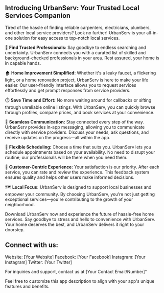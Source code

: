 ## **Introducing UrbanServ: Your Trusted Local Services Companion**

Tired of the hassle of finding reliable carpenters, electricians, plumbers, and other local service providers? Look no further! UrbanServ is your all-in-one solution for easy access to top-notch local services.

🔧 **Find Trusted Professionals:** Say goodbye to endless searching and uncertainty. UrbanServ connects you with a curated list of skilled and background-checked professionals in your area. Rest assured, your home is in capable hands.

🏠 **Home Improvement Simplified:** Whether it's a leaky faucet, a flickering light, or a home renovation project, UrbanServ is here to make your life easier. Our user-friendly interface allows you to request services effortlessly and get prompt responses from service providers.

⏱️ **Save Time and Effort:** No more waiting around for callbacks or sifting through unreliable online listings. With UrbanServ, you can quickly browse through profiles, compare prices, and book services at your convenience.

💬 **Seamless Communication:** Stay connected every step of the way. UrbanServ provides in-app messaging, allowing you to communicate directly with service providers. Discuss your needs, ask questions, and receive updates on the progress—all within the app.

📅 **Flexible Scheduling:** Choose a time that suits you. UrbanServ lets you schedule appointments based on your availability. No need to disrupt your routine; our professionals will be there when you need them.

🌟 **Customer-Centric Experience:** Your satisfaction is our priority. After each service, you can rate and review the experience. This feedback system ensures quality and helps other users make informed decisions.

🗺️ **Local Focus:** UrbanServ is designed to support local businesses and empower your community. By choosing UrbanServ, you're not just getting exceptional services—you're contributing to the growth of your neighborhood.

Download UrbanServ now and experience the future of hassle-free home services. Say goodbye to stress and hello to convenience with UrbanServ. Your home deserves the best, and UrbanServ delivers it right to your doorstep.


## **Connect with us:**
Website: [Your Website]
Facebook: [Your Facebook]
Instagram: [Your Instagram]
Twitter: [Your Twitter]

For inquiries and support, contact us at [Your Contact Email/Number]"

Feel free to customize this app description to align with your app's unique features and benefits.
